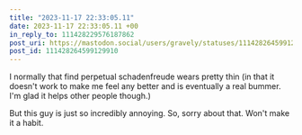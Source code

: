 ```yaml
---
title: "2023-11-17 22:33:05.11"
date: 2023-11-17 22:33:05.11 +00
in_reply_to: 111428229576187862
post_uri: https://mastodon.social/users/gravely/statuses/111428264599129910
post_id: 111428264599129910
---
```

I normally that find perpetual schadenfreude wears pretty thin (in that it doesn't work to make me feel any better and is eventually a real bummer. I'm glad it helps other people though.)

But this guy is just so incredibly annoying. So, sorry about that. Won't make it a habit.


